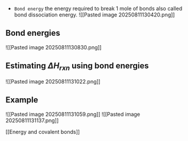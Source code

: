 * `Bond energy` the energy required to break 1 mole of bonds also called bond dissociation energy.
![[Pasted image 20250811130420.png]]

## Bond energies
![[Pasted image 20250811130830.png]]

## Estimating $\Delta H_{rxn}$ using bond energies
![[Pasted image 20250811131022.png]]

## Example
![[Pasted image 20250811131059.png]]
![[Pasted image 20250811131137.png]]

[[Energy and covalent bonds]]